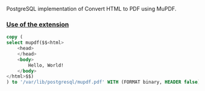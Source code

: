 PostgreSQL implementation of Convert HTML to PDF using MuPDF.

### [Use of the extension](#use-of-the-extension)

```sql
copy (
select mupdf($$<html>
    <head>
    </head>
    <body>
        Hello, World!
    </body>
</html>$$)
) to '/var/lib/postgresql/mupdf.pdf' WITH (FORMAT binary, HEADER false)
```
